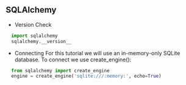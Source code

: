 SQLAlchemy
---
* Version Check
```python
  import sqlalchemy
  sqlalchemy.__version__ 
```
* Connecting
  For this tutorial we will use an in-memory-only SQLite database. To connect we use create_engine():
```python
  from sqlalchemy import create_engine
  engine = create_engine('sqlite:///:memory:', echo=True)
```
